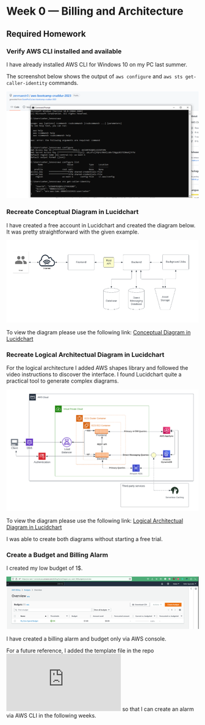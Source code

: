 # Week 0 — Billing and Architecture

## Required Homework

### Verify AWS CLI installed and available

I have already installed AWS CLI for Windows 10 on my PC last summer.

The screenshot below shows the output of ```aws configure``` and ```aws sts get-caller-identity``` commands.

![AWS CLI output](assets/week0_proof_of_aws_cli.png)

### Recreate Conceptual Diagram in Lucidchart 

I have created a free account in Lucidchart and created the diagram below. It was pretty straightforward with the given example.

![Cruddur Conceptual Diagram](assets/week0_conceptual.png)

To view the diagram please use the following link: [Conceptual Diagram in Lucidchart](https://lucid.app/lucidchart/ef0061ff-3ec7-47bb-bc0c-909f8b6665a6/edit?viewport_loc=-99%2C-99%2C2536%2C1490%2C0_0&invitationId=inv_6b30c9d9-f94b-4bbb-80ca-7b6b73a3cf13)

### Recreate Logical Architectual Diagram in Lucidchart 

For the logical architecture I added AWS shapes library and followed the video instructions to discover the interface. I found Lucidchart quite a practical tool to generate complex diagrams.

![Cruddur Logical Architectual Diagram](assets/week0_logical.png)

To view the diagram please use the following link: [Logical Architectual Diagram in Lucidchart](https://lucid.app/lucidchart/ef0061ff-3ec7-47bb-bc0c-909f8b6665a6/edit?viewport_loc=83%2C184%2C1892%2C1112%2C7W0yKF7Y-Qza&invitationId=inv_6b30c9d9-f94b-4bbb-80ca-7b6b73a3cf13)

I was able to create both diagrams without starting a free trial.

### Create a Budget and Billing Alarm

I created my low budget of 1$.

![Image of the AWS Budget](assets/week0_budget.png)

I have created a billing alarm and budget only via AWS console. 

For a future reference, I added the template file in the repo ![json file](https://github.com/zenmaestr0/aws-bootcamp-cruddur-2023/blob/main/aws/json/alarm_config.json) so that I can create an alarm via AWS CLI in the following weeks.




